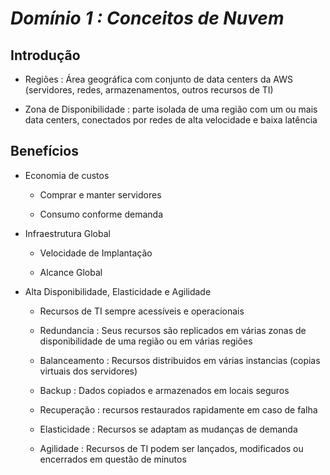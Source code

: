 # _Domínio 1 : Conceitos de Nuvem_

## Introdução

- Regiões : Área geográfica com conjunto de data centers da AWS (servidores, redes, armazenamentos, outros recursos de TI)

- Zona de Disponibilidade : parte isolada de uma região com um ou mais data centers, conectados por redes de alta velocidade e baixa latência

## **Benefícios**

- Economia de custos

    - Comprar e manter servidores

    - Consumo conforme demanda

- Infraestrutura Global

    - Velocidade de Implantação

    - Alcance Global

- Alta Disponibilidade, Elasticidade e Agilidade

    - Recursos de TI sempre acessíveis e operacionais

    - Redundancia : Seus recursos são replicados em várias zonas de disponibilidade de uma região ou em várias regiões

    - Balanceamento : Recursos distribuidos em várias instancias (copias virtuais dos servidores)

    - Backup : Dados copiados e armazenados em locais seguros

    - Recuperação : recursos restaurados rapidamente em caso de falha

    - Elasticidade : Recursos se adaptam as mudanças de demanda

    - Agilidade : Recursos de TI podem ser lançados, modificados ou encerrados em questão de minutos

